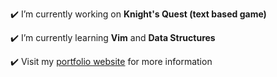 ✔️ I’m currently working on **Knight's Quest (text based game)**

✔️ I’m currently learning **Vim** and **Data Structures**

✔️ Visit my [portfolio website](https://joeribreedveld.com/) for more information
